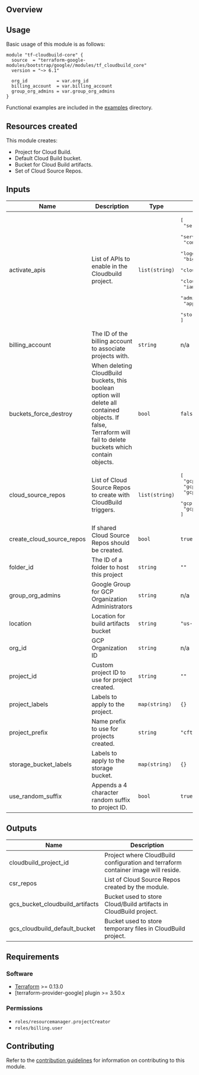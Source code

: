 ## Overview

## Usage

Basic usage of this module is as follows:

```hcl
module "tf-cloudbuild-core" {
  source  = "terraform-google-modules/bootstrap/google//modules/tf_cloudbuild_core"
  version = "~> 6.1"

  org_id           = var.org_id
  billing_account  = var.billing_account
  group_org_admins = var.group_org_admins
}
```

Functional examples are included in the [examples](../../examples/) directory.

## Resources created

This module creates:

- Project for Cloud Build.
- Default Cloud Build bucket.
- Bucket for Cloud Build artifacts.
- Set of Cloud Source Repos.

<!-- BEGINNING OF PRE-COMMIT-TERRAFORM DOCS HOOK -->
## Inputs

| Name | Description | Type | Default | Required |
|------|-------------|------|---------|:--------:|
| activate\_apis | List of APIs to enable in the Cloudbuild project. | `list(string)` | <pre>[<br>  "serviceusage.googleapis.com",<br>  "servicenetworking.googleapis.com",<br>  "compute.googleapis.com",<br>  "logging.googleapis.com",<br>  "bigquery.googleapis.com",<br>  "cloudresourcemanager.googleapis.com",<br>  "cloudbilling.googleapis.com",<br>  "iam.googleapis.com",<br>  "admin.googleapis.com",<br>  "appengine.googleapis.com",<br>  "storage-api.googleapis.com"<br>]</pre> | no |
| billing\_account | The ID of the billing account to associate projects with. | `string` | n/a | yes |
| buckets\_force\_destroy | When deleting CloudBuild buckets, this boolean option will delete all contained objects. If false, Terraform will fail to delete buckets which contain objects. | `bool` | `false` | no |
| cloud\_source\_repos | List of Cloud Source Repos to create with CloudBuild triggers. | `list(string)` | <pre>[<br>  "gcp-policies",<br>  "gcp-org",<br>  "gcp-envs",<br>  "gcp-networks",<br>  "gcp-projects"<br>]</pre> | no |
| create\_cloud\_source\_repos | If shared Cloud Source Repos should be created. | `bool` | `true` | no |
| folder\_id | The ID of a folder to host this project | `string` | `""` | no |
| group\_org\_admins | Google Group for GCP Organization Administrators | `string` | n/a | yes |
| location | Location for build artifacts bucket | `string` | `"us-central1"` | no |
| org\_id | GCP Organization ID | `string` | n/a | yes |
| project\_id | Custom project ID to use for project created. | `string` | `""` | no |
| project\_labels | Labels to apply to the project. | `map(string)` | `{}` | no |
| project\_prefix | Name prefix to use for projects created. | `string` | `"cft"` | no |
| storage\_bucket\_labels | Labels to apply to the storage bucket. | `map(string)` | `{}` | no |
| use\_random\_suffix | Appends a 4 character random suffix to project ID. | `bool` | `true` | no |

## Outputs

| Name | Description |
|------|-------------|
| cloudbuild\_project\_id | Project where CloudBuild configuration and terraform container image will reside. |
| csr\_repos | List of Cloud Source Repos created by the module. |
| gcs\_bucket\_cloudbuild\_artifacts | Bucket used to store Cloud/Build artifacts in CloudBuild project. |
| gcs\_cloudbuild\_default\_bucket | Bucket used to store temporary files in CloudBuild project. |

<!-- END OF PRE-COMMIT-TERRAFORM DOCS HOOK -->

## Requirements

### Software

- [Terraform](https://www.terraform.io/downloads.html) >= 0.13.0
- [terraform-provider-google] plugin >= 3.50.x

### Permissions

- `roles/resourcemanager.projectCreator`
- `roles/billing.user`

## Contributing

Refer to the [contribution guidelines](../../CONTRIBUTING.md) for
information on contributing to this module.
